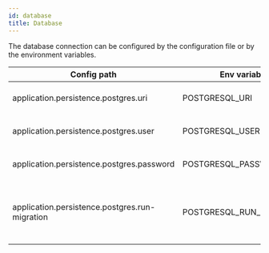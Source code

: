 ```yaml
---
id: database
title: Database
---
```


The database connection can be configured by the configuration file or by the environment variables.  


| Config path                                    | Env variable             | Default value                             | Description                                          |
|------------------------------------------------|--------------------------|-------------------------------------------|------------------------------------------------------|
| application.persistence.postgres.uri           | POSTGRESQL_URI           | jdbc:postgresql://localhost:5432/postgres | The database uri                                     |
| application.persistence.postgres.user          | POSTGRESQL_USER          | root                                      | The database user                                    |
| application.persistence.postgres.password      | POSTGRESQL_PASSWORD      | root                                      | The database password                                |
| application.persistence.postgres.run-migration | POSTGRESQL_RUN_MIGRATION | true                                      | If true, execute Flyway migration during the startup |